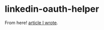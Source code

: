 # linkedin-oauth-helper
From here! [article I wrote](https://www.azaytek.com/how-to-publish-to-linkedin-via-api/).
